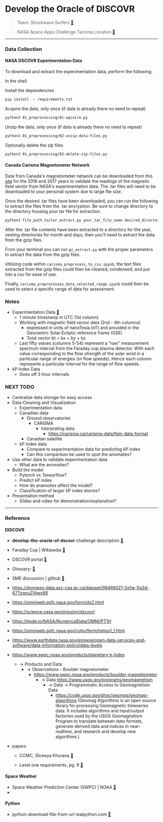 # Develop the Oracle of DISCOVR

> Team: Shockwave Surfers [:link:](https://www.spaceappschallenge.org/2023/find-a-team/shockwave-surfers/)

> NASA Space Apps Challenge Tacoma Location [:link:](https://www.spaceappschallenge.org/2023/locations/tacoma-wa/)

----
### Data Collection

#### NASA DSCOVR Experimentation Data

To download and extract the experimentation data, perform the following.

In the shell

Install the dependencies
```bash
pip install -r requirements.txt
```

Acquire the data, only once (if data is already there no need to repeat)
```bash
python3 01_preprocessing/01-aqcuire.py
```

Unzip the data, only once (if data is already there no need to repeat)
```bash
python3 01_preprocessing/02-unzip-data-files.py
```

Optionally delete the zip files
```bash
python3 01_preprocessing/03-delete-zip-files.py 
```

#### Canada Carisma Magnetometer Network

Data from Canada's magnetometer network can be downloaded from this [site](https://donnees-data.asc-csa.gc.ca/dataset/06f5e364-6e2c-4d1c-95c2-9fb7d871ca20) for the 2016 and 2017 years to validate the readings of the magnetic field vector from NASA's experimentation data. The .tar files will need to be downloaded to your personal system due to large file size.

Once the desired .tar files have been downloaded, you can run the following to extract the files from the .tar encryption. Be sure to change directory to the directory housing your tar file for extraction.

```bash
python3 file_path_to/tar_extract.py your_tar_file_name desired_directory_for_extracted_file
```

After the .tar file contents have been extracted to a directory for the year, nesting directories for month and days, then you'll need to extract the data from the gzip files.

From your terminal you can run `gz_extract.py` with the proper parameters to extract the data from the gzip files.

Utilizing code within `carisma_preprocess_to_csv.ipynb`, the text files extracted from the gzip files could then be cleaned, condensed, and put into a csv for ease of use.

Finally, `carisma_preprocesses_data_selected_range.ipynb` could then be used to select a specific range of data for assessment.

### Notes
* Experimentation Data [:link:](https://www.spaceappschallenge.org/develop-the-oracle-of-dscovr-experimental-data-repository/)
  * 1 minute timestamp in UTC (1st column) 
  * Working with magnetic field vector data (2nd - 4th columns)
    * expressed in units of nanoTesla (nT) and provided in the Geocentric Solar Ecliptic reference frame (GSE)
    * Total vector bt = bx + by + bz
  * Last fifty values (columns 5-54) represent a "raw" measurement spectrum interval from the Faraday cup plasma detector. With each value corresponding to the flow strength of the solar wind in a particular range of energies (or flow speeds). Hence each column represents a particular interval for the range of flow speeds.
* kP Index Data
  * Goes off 3 hour intervals

### NEXT TODO
* Centralize data storage for easy access
* Data Cleaning and Visualization
  * Experimentation data
  * Canadian data
    * Ground observatories
      * CARISMA
        * Interprating data
          * https://carisma.ca/carisma-data/fgm-data-format
    * Canadian satellite
  * kP Index data
    * Compare to experimentation data for predicting kP index
    * Can this comparison be used to spot the anomalies?
* Use other data to validate experimentation data
  * What are the anomalies?
* Build the model
  * Pytorch vs Tensorflow?
  * Predict kP index
  * How do anamolies affect the model?
  * Classification of larger kP index storms?
* Presentation method
  * Slides and video for demonstration/explanation?

----

### Reference

#### DISCOVR

* __develop-the-oracle-of-dscovr__  challenge description [:link:](https://www.spaceappschallenge.org/2023/challenges/develop-the-oracle-of-dscovr/)

* Faraday Cup | Wikipedia [:link:](https://en.wikipedia.org/wiki/Faraday_cup) 

* DSCOVR portal [:link:](https://www.ngdc.noaa.gov/dscovr/portal/#/#swi)
* Glossary: [:link:](https://nesdis-prod.s3.amazonaws.com/migrated/dscovr_glossary.pdf?_ga=2.40759142.51687696.1696295331-1439926062.1696295331)
* SME discussion | github [:link:](https://github.com/nasa/spaceapps/discussions/361)
* https://donnees-data.asc-csa.gc.ca/dataset/98466021-2q1w-5g2d-677zwru214wx68
* https://omniweb.gsfc.nasa.gov/form/dx2.html
* https://science.nasa.gov/mission/dscovr/
* https://hpde.io/NASA/NumericalData/OMNI/PT1H
* https://omniweb.gsfc.nasa.gov/coho/form/helios1_f.html
* https://www.earthdata.nasa.gov/engage/open-data-services-and-software/data-information-policy/data-levels 
* https://www.swpc.noaa.gov/products/planetary-k-index
  * -> Products and Data
    * -> Observations - Boulder magnetometer
      * https://www.swpc.noaa.gov/products/boulder-magnetometer
        * -> Data  https://www.usgs.gov/programs/geomagnetism
          * -> Data -> Programmatic Access to Geomagnetism Data
            *  https://code.usgs.gov/ghsc/geomag/geomag-algorithms  (Geomag Algorithms is an open source library for processing
Geomagnetic timeseries data. It includes algorithms and input/output factories
used by the USGS Geomagnetism Program to
translate between data formats,
generate derived data and indices in near-realtime,
and research and develop new algorithms.)
* papers

  - CCMC, Shreeya Khurana [:link:](https://ccmc.gsfc.nasa.gov/RoR_WWW/SWREDI/contest-presentations/2017/CCMCPaper_ShreeyaKhurana_Final.pdf)

  - Level one requirements, pg. 9 [:link:](https://www.space.commerce.gov/wp-content/uploads/DSCOVR-L1RD-Signed-NOAA-NASA-v1.1-Aug-15-2013-FINAL-2.pdf)
#### Space Weather

* Space Weather Prediction Center (SWPC) | NOAA [:link:](https://www.swpc.noaa.gov/)
* 

#### Python
* python-download-file-from-url  realpython.com [:link:](https://realpython.com/python-download-file-from-url/)
